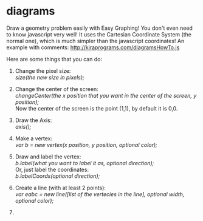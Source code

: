 # diagrams
Draw a geometry problem easily with Easy Graphing! You don't even need to know javascript very well! It uses the Cartesian Coordinate System (the normal one), which is much simpler than the javascript coordinates! 
An example with comments:
http://kiraprograms.com/diagramsHowTo.js

Here are some things that you can do:
1. Change the pixel size: <br>
*size(the new size in pixels);*

2. Change the center of the screen:<br>
*changeCenter(the x position that you want in the center of the screen, y position);* <br>
Now the center of the screen is the point (1,1), by default it is 0,0.

3. Draw the Axis: <br>
*axis();*
4. Make a vertex:<br>
*var b = new vertex(x position, y position, optional color);*

5. Draw and label the vertex:<br>
*b.label(what you want to label it as, optional direction);*<br>
Or, just label the coordinates: <br>
*b.labelCoords(optional direction);*

6. Create a line (with at least 2 points):<br>
*var eabc = new line([list of the vertecies in the line], optional width, optional color);*

7. 
